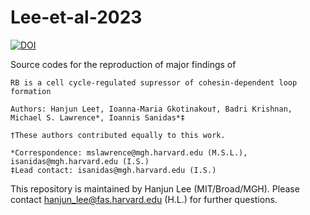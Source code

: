 # Lee-et-al-2023

[![DOI](https://zenodo.org/badge/DOI/10.5281/zenodo.10062483.svg)](https://doi.org/10.5281/zenodo.10062483)

Source codes for the reproduction of major findings of

````
RB is a cell cycle-regulated supressor of cohesin-dependent loop formation

Authors: Hanjun Lee†, Ioanna-Maria Gkotinakou†, Badri Krishnan, Michael S. Lawrence*, Ioannis Sanidas*‡

†These authors contributed equally to this work.

*Correspondence: mslawrence@mgh.harvard.edu (M.S.L.), isanidas@mgh.harvard.edu (I.S.)
‡Lead contact: isanidas@mgh.harvard.edu (I.S.)
````

This repository is maintained by Hanjun Lee (MIT/Broad/MGH).
Please contact hanjun_lee@fas.harvard.edu (H.L.) for further questions.
